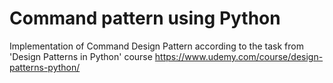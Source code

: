 # Command pattern using Python
Implementation of Command Design Pattern according to the task from 'Design Patterns in Python' course
https://www.udemy.com/course/design-patterns-python/
